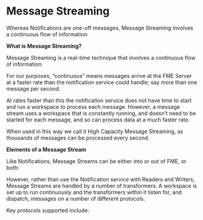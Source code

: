 # Message Streaming

Whereas Notifications are one-off messages, Message Streaming involves a continuous flow of information

**What is Message Streaming?**

Message Streaming is a real-time technique that involves a continuous flow of information.

For our purposes, “continuous” means messages arrive at the FME Server at a faster rate than the notification service could handle; say more than one message per second.

At rates faster than this the notification service does not have time to start and run a workspace to process each message. However, a message stream uses a workspace that is constantly running, and doesn’t need to be started for each message, and so can process data at a much faster rate.

When used in this way we call it High Capacity Message Streaming, as thousands of messages can be processed every second.

**Elements of a Message Stream**

Like Notifications, Message Streams can be either into or out of FME, or both:

However, rather than use the Notification service with Readers and Writers, Message Streams are handled by a number of transformers. A workspace is set up to run continuously and the transformers within it listen for, and dispatch, messages on a number of different protocols.

Key protocols supported include: